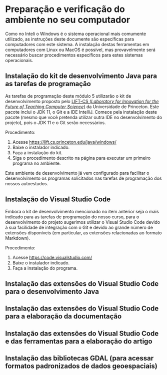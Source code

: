 # Preparação e verificação do ambiente no seu computador

Como no Inteli o Windows é o sistema operacional mais comumente utilizado, as instruções deste documente são específicas para computadores com este sistema. A instalação destas ferramentas em computadores com Linux ou MacOS é possível, mas provavelmente será necessário buscar procedimentos específicos para estes sistemas operacionais.

## Instalação do kit de desenvolvimento Java para as tarefas de programação

As tarefas de programação deste módulo 5 utilizarão o kit de desenvolvimento proposto pelo [LIFT-CS (*Laboratory for Innovation for the Future of Teaching Computer Science*)](https://lift.cs.princeton.edu) da Universidade de Princeton. Este pacote inclui o JDK 11, o Git e a IDE IntelliJ. Comece pela instalação deste pacote (mesmo que você pretenda utilizar outra IDE no desenvolvimento do projeto), pois o JDK 11 e o Git serão necessários.

Procedimento:

1. Acesse https://lift.cs.princeton.edu/java/windows/
2. Baixe o instalador indicado.
3. Faça a instalação do kit.
4. Siga o procedimento descrito na página para executar um primeiro programa no ambiente.


Este ambiente de desenvolvimento já vem configurado para facilitar o desenvolvimento os programas solicitados nas tarefas de programação dos nossos autoestudos.


## Instalação do Visual Studio Code

Embora o kit de desenvolvimento mencionado no item anterior seja o mais indicado para as tarefas de programação do nosso curso, para o desenvolvimento do projeto sugerimos utilizar o Visual Studio Code devido à sua facilidade de integração com o Git e devido ao grande número de extensões disponíveis (em particular, as extensões relacionadas ao formato Markdown).

Procedimento:

1. Acesse https://code.visualstudio.com/
2. Baixe o instalador indicado.
3. Faça a instalação do programa.
   
   
## Instalação das extensões do Visual Studio Code para o desenvolvimento Java

## Instalação das extensões do Visual Studio Code para a elaboração da documentação

## Instalação das extensões do Visual Studio Code e das ferramentas para a elaboração do artigo

## Instalação das bibliotecas GDAL (para acessar formatos padronizados de dados geoespaciais)

